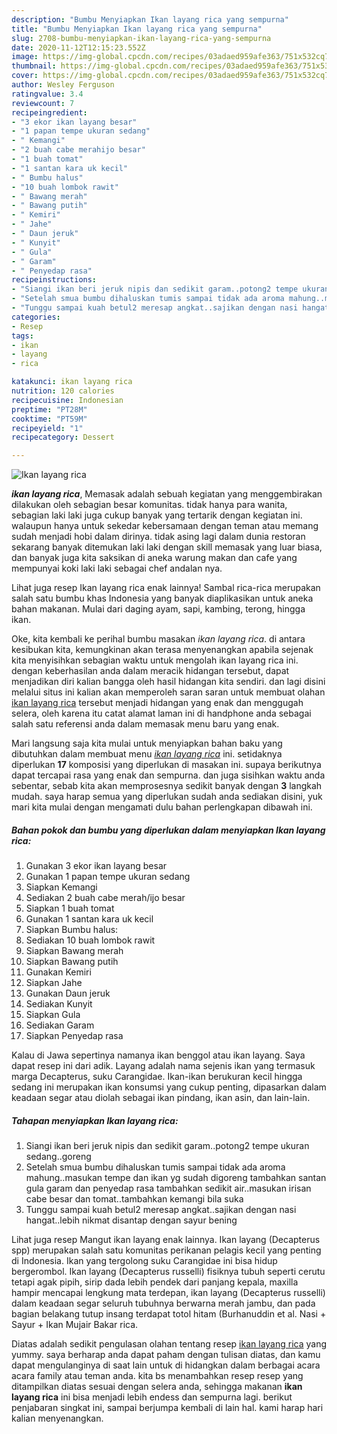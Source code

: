 ```yaml
---
description: "Bumbu Menyiapkan Ikan layang rica yang sempurna"
title: "Bumbu Menyiapkan Ikan layang rica yang sempurna"
slug: 2708-bumbu-menyiapkan-ikan-layang-rica-yang-sempurna
date: 2020-11-12T12:15:23.552Z
image: https://img-global.cpcdn.com/recipes/03adaed959afe363/751x532cq70/ikan-layang-rica-foto-resep-utama.jpg
thumbnail: https://img-global.cpcdn.com/recipes/03adaed959afe363/751x532cq70/ikan-layang-rica-foto-resep-utama.jpg
cover: https://img-global.cpcdn.com/recipes/03adaed959afe363/751x532cq70/ikan-layang-rica-foto-resep-utama.jpg
author: Wesley Ferguson
ratingvalue: 3.4
reviewcount: 7
recipeingredient:
- "3 ekor ikan layang besar"
- "1 papan tempe ukuran sedang"
- " Kemangi"
- "2 buah cabe merahijo besar"
- "1 buah tomat"
- "1 santan kara uk kecil"
- " Bumbu halus"
- "10 buah lombok rawit"
- " Bawang merah"
- " Bawang putih"
- " Kemiri"
- " Jahe"
- " Daun jeruk"
- " Kunyit"
- " Gula"
- " Garam"
- " Penyedap rasa"
recipeinstructions:
- "Siangi ikan beri jeruk nipis dan sedikit garam..potong2 tempe ukuran sedang..goreng"
- "Setelah smua bumbu dihaluskan tumis sampai tidak ada aroma mahung..masukan tempe dan ikan yg sudah digoreng tambahkan santan gula garam dan penyedap rasa tambahkan sedikit air..masukan irisan cabe besar dan tomat..tambahkan kemangi bila suka"
- "Tunggu sampai kuah betul2 meresap angkat..sajikan dengan nasi hangat..lebih nikmat disantap dengan sayur bening"
categories:
- Resep
tags:
- ikan
- layang
- rica

katakunci: ikan layang rica 
nutrition: 120 calories
recipecuisine: Indonesian
preptime: "PT28M"
cooktime: "PT59M"
recipeyield: "1"
recipecategory: Dessert

---
```



![Ikan layang rica](https://img-global.cpcdn.com/recipes/03adaed959afe363/751x532cq70/ikan-layang-rica-foto-resep-utama.jpg)

<b><i>ikan layang rica</i></b>, Memasak adalah sebuah kegiatan yang menggembirakan dilakukan oleh sebagian besar komunitas. tidak hanya para wanita, sebagian laki laki juga cukup banyak yang tertarik dengan kegiatan ini. walaupun hanya untuk sekedar kebersamaan dengan teman atau memang sudah menjadi hobi dalam dirinya. tidak asing lagi dalam dunia restoran sekarang banyak ditemukan laki laki dengan skill memasak yang luar biasa, dan banyak juga kita saksikan di aneka warung makan dan cafe yang mempunyai koki laki laki sebagai chef andalan nya.

Lihat juga resep Ikan layang rica enak lainnya! Sambal rica-rica merupakan salah satu bumbu khas Indonesia yang banyak diaplikasikan untuk aneka bahan makanan. Mulai dari daging ayam, sapi, kambing, terong, hingga ikan.

Oke, kita kembali ke perihal bumbu masakan <i>ikan layang rica</i>. di antara kesibukan kita, kemungkinan akan terasa menyenangkan apabila sejenak kita menyisihkan sebagian waktu untuk mengolah ikan layang rica ini. dengan keberhasilan anda dalam meracik hidangan tersebut, dapat menjadikan diri kalian bangga oleh hasil hidangan kita sendiri. dan lagi disini melalui situs ini kalian akan memperoleh saran saran untuk membuat olahan <u>ikan layang rica</u> tersebut menjadi hidangan yang enak dan menggugah selera, oleh karena itu catat alamat laman ini di handphone anda sebagai salah satu referensi anda dalam memasak menu baru yang enak.


Mari langsung saja kita mulai untuk menyiapkan bahan baku yang dibutuhkan dalam membuat menu <u><i>ikan layang rica</i></u> ini. setidaknya diperlukan <b>17</b> komposisi yang diperlukan di masakan ini. supaya berikutnya dapat tercapai rasa yang enak dan sempurna. dan juga sisihkan waktu anda sebentar, sebab kita akan memprosesnya sedikit banyak dengan <b>3</b> langkah mudah. saya harap semua yang diperlukan sudah anda sediakan disini, yuk mari kita mulai dengan mengamati dulu bahan perlengkapan dibawah ini.

<!--inarticleads1-->

##### Bahan pokok dan bumbu yang diperlukan dalam menyiapkan Ikan layang rica:

1. Gunakan 3 ekor ikan layang besar
1. Gunakan 1 papan tempe ukuran sedang
1. Siapkan  Kemangi
1. Sediakan 2 buah cabe merah/ijo besar
1. Siapkan 1 buah tomat
1. Gunakan 1 santan kara uk kecil
1. Siapkan  Bumbu halus:
1. Sediakan 10 buah lombok rawit
1. Siapkan  Bawang merah
1. Siapkan  Bawang putih
1. Gunakan  Kemiri
1. Siapkan  Jahe
1. Gunakan  Daun jeruk
1. Sediakan  Kunyit
1. Siapkan  Gula
1. Sediakan  Garam
1. Siapkan  Penyedap rasa


Kalau di Jawa sepertinya namanya ikan benggol atau ikan layang. Saya dapat resep ini dari adik. Layang adalah nama sejenis ikan yang termasuk marga Decapterus, suku Carangidae. Ikan-ikan berukuran kecil hingga sedang ini merupakan ikan konsumsi yang cukup penting, dipasarkan dalam keadaan segar atau diolah sebagai ikan pindang, ikan asin, dan lain-lain. 

<!--inarticleads2-->

##### Tahapan menyiapkan Ikan layang rica:

1. Siangi ikan beri jeruk nipis dan sedikit garam..potong2 tempe ukuran sedang..goreng
1. Setelah smua bumbu dihaluskan tumis sampai tidak ada aroma mahung..masukan tempe dan ikan yg sudah digoreng tambahkan santan gula garam dan penyedap rasa tambahkan sedikit air..masukan irisan cabe besar dan tomat..tambahkan kemangi bila suka
1. Tunggu sampai kuah betul2 meresap angkat..sajikan dengan nasi hangat..lebih nikmat disantap dengan sayur bening


Lihat juga resep Mangut ikan layang enak lainnya. Ikan layang (Decapterus spp) merupakan salah satu komunitas perikanan pelagis kecil yang penting di Indonesia. Ikan yang tergolong suku Carangidae ini bisa hidup bergerombol. Ikan layang (Decapterus russelli) fisiknya tubuh seperti cerutu tetapi agak pipih, sirip dada lebih pendek dari panjang kepala, maxilla hampir mencapai lengkung mata terdepan, ikan layang (Decapterus russelli) dalam keadaan segar seluruh tubuhnya berwarna merah jambu, dan pada bagian belakang tutup insang terdapat totol hitam (Burhanuddin et al. Nasi + Sayur + Ikan Mujair Bakar rica. 

Diatas adalah sedikit pengulasan olahan tentang resep <u>ikan layang rica</u> yang yummy. saya berharap anda dapat paham dengan tulisan diatas, dan kamu dapat mengulanginya di saat lain untuk di hidangkan dalam berbagai acara acara family atau teman anda. kita bs menambahkan resep resep yang ditampilkan diatas sesuai dengan selera anda, sehingga makanan <b>ikan layang rica</b> ini bisa menjadi lebih endess dan sempurna lagi. berikut penjabaran singkat ini, sampai berjumpa kembali di lain hal. kami harap hari kalian menyenangkan.
